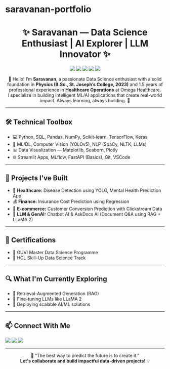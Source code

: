 # saravanan-portfolio

<h1 align="center">✨ Saravanan — Data Science Enthusiast | AI Explorer | LLM Innovator ✨</h1>

<p align="center">
  <img src="https://img.shields.io/badge/Python-3670A0?style=for-the-badge&logo=python&logoColor=white"/>
  <img src="https://img.shields.io/badge/Machine%20Learning-brightgreen?style=for-the-badge&logo=scikit-learn&logoColor=white"/>
  <img src="https://img.shields.io/badge/Deep%20Learning-orange?style=for-the-badge&logo=tensorflow&logoColor=white"/>
  <img src="https://img.shields.io/badge/NLP-blueviolet?style=for-the-badge&logo=spacy&logoColor=white"/>
  <img src="https://img.shields.io/badge/Streamlit-E34F26?style=for-the-badge&logo=streamlit&logoColor=white"/>
</p>

<p align="center">
  👋 Hello! I’m <strong>Saravanan</strong>, a passionate Data Science enthusiast with a solid foundation in <strong>Physics (B.Sc., St. Joseph’s College, 2023)</strong> and 1.5 years of professional experience in <strong>Healthcare Operations</strong> at Omega Healthcare.
  <br>I specialize in building intelligent ML/AI applications that create real-world impact. Always learning, always building. 🚀
</p>

---

<h2>🛠️ Technical Toolbox</h2>

<ul>
  <li>💻 Python, SQL, Pandas, NumPy, Scikit-learn, TensorFlow, Keras</li>
  <li>🧠 ML/DL, Computer Vision (YOLOv5), NLP (SpaCy, NLTK, LLMs)</li>
  <li>📊 Data Visualization — Matplotlib, Seaborn, Plotly</li>
  <li>🌐 Streamlit Apps, MLflow, FastAPI (Basics), Git, VSCode</li>
</ul>

---

<h2>📁 Projects I've Built</h2>

- 🏥 <strong>Healthcare:</strong> Disease Detection using YOLO, Mental Health Prediction App  
- 💰 <strong>Finance:</strong> Insurance Cost Prediction using Regression  
- 🛒 <strong>E-commerce:</strong> Customer Conversion Prediction with Clickstream Data  
- 🤖 <strong>LLM & GenAI:</strong> Chatbot AI & AskDocs AI (Document Q&A using RAG + LLaMA 2)

---

<h2>📜 Certifications</h2>

- 🏅 GUVI Master Data Science Programme  
- 🧠 HCL Skill-Up Data Science Track

---

<h2>🔍 What I'm Currently Exploring</h2>

- 🔎 Retrieval-Augmented Generation (RAG)  
- 🧪 Fine-tuning LLMs like LLaMA 2  
- 🚀 Deploying scalable AI/ML solutions

---

<h2>📫 Connect With Me</h2>

<p>
  <a href="mailto:saravananits4@gmail.com"><img src="https://img.shields.io/badge/Email-D14836?style=flat-square&logo=gmail&logoColor=white"/></a>
  <a href="https://www.linkedin.com/in/itssaravanan" target="_blank"><img src="https://img.shields.io/badge/LinkedIn-0077B5?style=flat-square&logo=linkedin&logoColor=white"/></a>
  <a href="https://github.com/itssaravanan"><img src="https://img.shields.io/badge/GitHub-181717?style=flat-square&logo=github&logoColor=white"/></a>
</p>

---

<p align="center">
  🧠 “The best way to predict the future is to create it.” <br>
  <strong>Let's collaborate and build impactful data-driven projects!</strong> 💡
</p>
